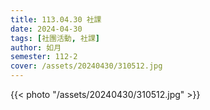 ```yaml
---
title: 113.04.30 社課
date: 2024-04-30
tags: [社團活動, 社課]
author: 如月
semester: 112-2
cover: /assets/20240430/310512.jpg
---
```


{{< photo "/assets/20240430/310512.jpg" >}}

